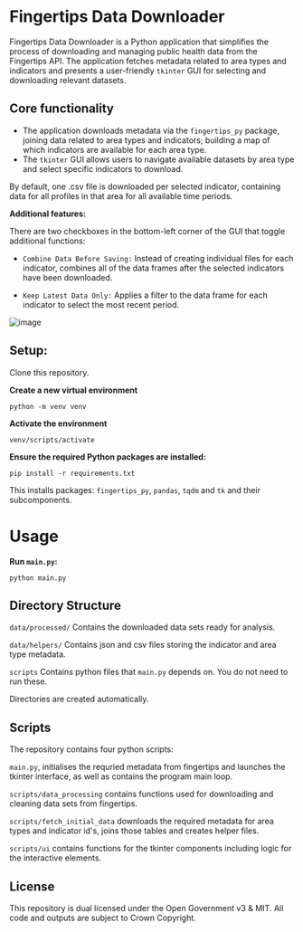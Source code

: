 # Fingertips Data Downloader

Fingertips Data Downloader is a Python application that simplifies the process of downloading and managing public health data from the Fingertips API. The application fetches metadata related to area types and indicators and presents a user-friendly `tkinter` GUI for selecting and downloading relevant datasets.

## Core functionality

* The application downloads metadata via the `fingertips_py` package, joining data related to area types and indicators; building a map of which indicators are available for each area type.
* The `tkinter` GUI allows users to navigate available datasets by area type and select specific indicators to download.

By default, one .csv file is downloaded per selected indicator, containing data for all profiles in that area for all available time periods.

**Additional features:**

There are two checkboxes in the bottom-left corner of the GUI that toggle additional functions:

* `Combine Data Before Saving:` Instead of creating individual files for each indicator, combines all of the data frames after the selected indicators have been downloaded.

- `Keep Latest Data Only:` Applies a filter to the data frame for each indicator to select the most recent period.

![image](https://github.com/user-attachments/assets/565af625-8224-4f6b-99ce-f2df68a0d165)

## **Setup:**

Clone this repository.

**Create a new virtual environment**

```
python -m venv venv
```

**Activate the environment**

```
venv/scripts/activate
```

**Ensure the required Python packages are installed:**

```
pip install -r requirements.txt
```

This installs packages: `fingertips_py`, `pandas`, `tqdm` and `tk` and their subcomponents.

# Usage

**Run `main.py`:**

```
python main.py
```

## Directory Structure

`data/processed/` Contains the downloaded data sets ready for analysis.

`data/helpers/` Contains json and csv files storing the indicator and area type metadata.

`scripts` Contains python files that `main.py` depends on. You do not need to run these.

Directories are created automatically.

## Scripts

The repository contains four python scripts:

`main.py`, initialises the requried metadata from fingertips and launches the tkinter interface, as well as contains the program main loop.

`scripts/data_processing` contains functions used for downloading and cleaning data sets from fingertips.

`scripts/fetch_initial_data` downloads the required metadata for area types and indicator id's, joins those tables and creates helper files.

`scripts/ui` contains functions for the tkinter components including logic for the interactive elements.

## License

  This repository is dual licensed under the Open Government v3 & MIT. All code and outputs are subject to Crown Copyright.

